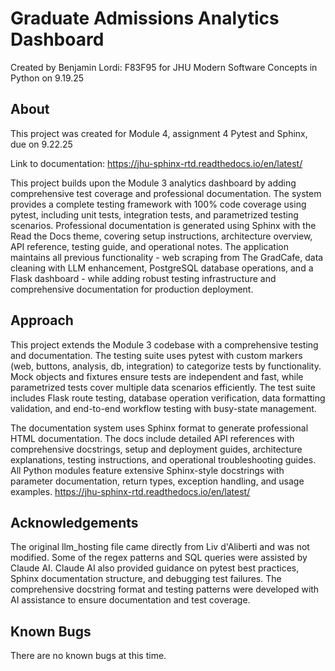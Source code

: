 # Graduate Admissions Analytics Dashboard

Created by Benjamin Lordi: F83F95 for JHU Modern Software Concepts in Python on 9.19.25

## About
This project was created for Module 4, assignment 4 Pytest and Sphinx, due on 9.22.25

Link to documentation: https://jhu-sphinx-rtd.readthedocs.io/en/latest/

This project builds upon the Module 3 analytics dashboard by adding comprehensive test coverage and professional documentation. The system provides a complete testing framework with 100% code coverage using pytest, including unit tests, integration tests, and parametrized testing scenarios. Professional documentation is generated using Sphinx with the Read the Docs theme, covering setup instructions, architecture overview, API reference, testing guide, and operational notes. The application maintains all previous functionality - web scraping from The GradCafe, data cleaning with LLM enhancement, PostgreSQL database operations, and a Flask dashboard - while adding robust testing infrastructure and comprehensive documentation for production deployment.

## Approach

This project extends the Module 3 codebase with a comprehensive testing and documentation. The testing suite uses pytest with custom markers (web, buttons, analysis, db, integration) to categorize tests by functionality. Mock objects and fixtures ensure tests are independent and fast, while parametrized tests cover multiple data scenarios efficiently. The test suite includes Flask route testing, database operation verification, data formatting validation, and end-to-end workflow testing with busy-state management.

The documentation system uses Sphinx format to generate professional HTML documentation. The docs include detailed API references with comprehensive docstrings, setup and deployment guides, architecture explanations, testing instructions, and operational troubleshooting guides. All Python modules feature extensive Sphinx-style docstrings with parameter documentation, return types, exception handling, and usage examples. https://jhu-sphinx-rtd.readthedocs.io/en/latest/

## Acknowledgements

The original llm_hosting file came directly from Liv d'Aliberti and was not modified. Some of the regex patterns and SQL queries were assisted by Claude AI. Claude AI also provided guidance on pytest best practices, Sphinx documentation structure, and debugging test failures. The comprehensive docstring format and testing patterns were developed with AI assistance to ensure documentation and test coverage.

## Known Bugs

There are no known bugs at this time. 